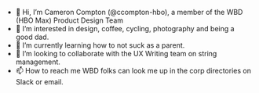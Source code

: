 - 👋 Hi, I’m Cameron Compton (@ccompton-hbo), a member of the WBD (HBO Max) Product Design Team
- 👀 I’m interested in design, coffee, cycling, photography and being a good dad.
- 🌱 I’m currently learning how to not suck as a parent.
- 💞️ I’m looking to collaborate with the UX Writing team on string management.
- 📫 How to reach me WBD folks can look me up in the corp directories on Slack or email.

<!---
ccompton-hbo/ccompton-hbo is a ✨ special ✨ repository because its `README.md` (this file) appears on your GitHub profile.
You can click the Preview link to take a look at your changes.
--->
